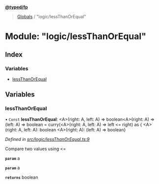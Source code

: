 **[@typed/fp](../README.md)**

> [Globals](../globals.md) / "logic/lessThanOrEqual"

# Module: "logic/lessThanOrEqual"

## Index

### Variables

* [lessThanOrEqual](_logic_lessthanorequal_.md#lessthanorequal)

## Variables

### lessThanOrEqual

• `Const` **lessThanOrEqual**: \<A>(right: A, left: A) => boolean\<A>(right: A) => (left: A) => boolean = curry(\<A>(right: A, left: A) => left \<= right) as { \<A>(right: A, left: A): boolean \<A>(right: A): (left: A) => boolean}

*Defined in [src/logic/lessThanOrEqual.ts:9](https://github.com/TylorS/typed-fp/blob/41076ce/src/logic/lessThanOrEqual.ts#L9)*

Compare two values using <=

**`param`** a

**`param`** a

**`returns`** boolean
